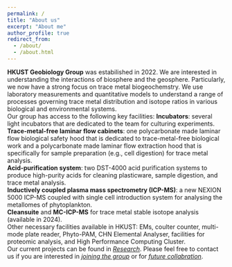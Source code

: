 ```yaml
---
permalink: /
title: "About us"
excerpt: "About me"
author_profile: true
redirect_from: 
  - /about/
  - /about.html
---
```


**HKUST Geobiology Group** was estabilished in 2022. We are interested in understanding the interactions of biosphere and the geosphere. Particularly, we now have a strong focus on trace metal biogeochemstry. We use laboratory measurements and quantitative models to understand a range of processes governing trace metal distribution and isotope ratios in various biological and environmental systems. 
<br/>
Our group has access to the following key facilities:
**Incubators**: several light incubators that are dedicated to the team for culturing experiments.\
**Trace-metal-free laminar flow cabinets**: one polycarbonate made laminar flow biological safety hood that is dedicated to trace-metal-free biological work and a polycarbonate made laminar flow extraction hood that is specifically for sample preparation (e.g., cell digestion) for trace metal analysis.\
**Acid-purification system**: two DST-4000 acid purification systems to produce high-purity acids for cleaning plasticware, sample digestion, and trace metal analysis.\
**Inductively coupled plasma mass spectrometry (ICP-MS)**: a new NEXION 5000 ICP-MS coupled with single cell introduction system for analysing the metallomes of phytoplankton.\
**Cleansuite** and **MC-ICP-MS** for trace metal stable isotope analysis (available in 2024).\
Other necessary facilities available in HKUST: EMs, coulter counter, multi-mode plate reader, Phyto-PAM, CHN Elemental Analyser, facilities for proteomic analysis, and High Performance Computing Cluster.
<br/>
Our current projects can be found in [*Research*](research.md). Please feel free to contact us if you are interested in [*joining the group*](joinus.md) or for [*future collabration*](mailto:qiongz@ust.hk).  


